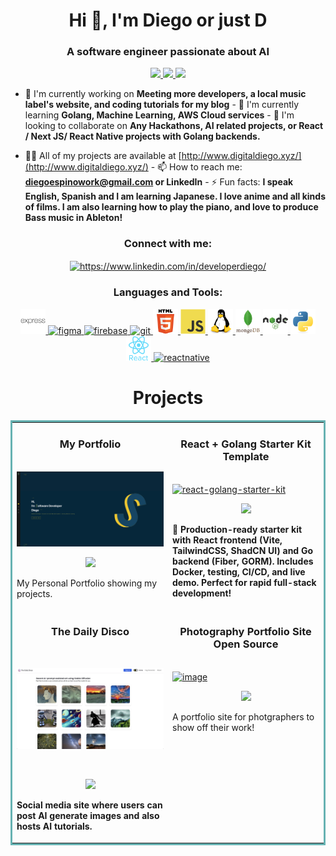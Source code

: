 <!-- img src="" width="100%"> -->
<h1 align="center">Hi 👋, I'm Diego or just D</h1>
<h3 align="center">A software engineer passionate about AI</h3>

<!--
<p align="left"> <img src="https://komarev.com/ghpvc/?username=dailydisco&label=Profile%20views&color=0e75b6&style=flat" alt="dailydisco" /> </p>
-->
<p align="center">
  <a href="https://www.digitaldiego.xyz/" target="_blank">
    <img
      src="https://img.shields.io/badge/website-000000?style=for-the-badge&logo=About.me&logoColor=white"
    />
  </a>
  <a href="https://www.linkedin.com/in/developerdiego/" target="_blank">
    <img
      src="https://img.shields.io/badge/LinkedIn-0077B5?style=for-the-badge&logo=linkedin&logoColor=white"
    />
  </a>
  <!-- 
  <a href="https://twitter.com/digitaIDiego" target="_blank">
    <img src="https://img.shields.io/badge/Twitter-1DA1F2?style=for-the-badge&logo=twitter&logoColor=white"/>
  </a>
  -->
  <a href="https://tinyurl.com/yc2f2d7b" target="_blank">
    <img
      src="https://img.shields.io/badge/RESUME-000000?style=for-the-badge&logo=About.me&logoColor=white"
    />
  </a>
</p>

- 🔭 I'm currently working on **Meeting more developers, a local music label's
website, and coding tutorials for my blog** - 🌱 I'm currently learning
**Golang, Machine Learning, AWS Cloud services** - 👯 I'm looking to collaborate
on **Any Hackathons, AI related projects, or React / Next JS/ React Native
projects with Golang backends.**

<!-- - 🤝 I'm looking for help with **Connecting NEXT Auth with Firebase Adapter** -->

- 👨‍💻 All of my projects are available at
[http://www.digitaldiego.xyz/](http://www.digitaldiego.xyz/) - 📫 How to reach
me: **diegoespinowork@gmail.com or LinkedIn** - ⚡ Fun facts: **I speak English,
Spanish and I am learning Japanese. I love anime and all kinds of films. I am
also learning how to play the piano, and love to produce Bass music in
Ableton!**

<h3 align="center">Connect with me:</h3>
<p align="center">
  <!-- <a href="https://twitter.com/digitaIDiego" target="blank"><img align="center" src="https://raw.githubusercontent.com/rahuldkjain/github-profile-readme-generator/master/src/images/icons/Social/twitter.svg" alt="digitalDiego" height="30" width="40" /></a> -->
  <a
    href="https://linkedin.com/in/https://www.linkedin.com/in/developerdiego/"
    target="blank"
  >
    <img
      align="center"
      src="https://raw.githubusercontent.com/rahuldkjain/github-profile-readme-generator/master/src/images/icons/Social/linked-in-alt.svg"
      alt="https://www.linkedin.com/in/developerdiego/"
      height="30"
      width="40"
    />
  </a>
</p>

<h3 align="center">Languages and Tools:</h3>
<p align="center">
  <a href="https://expressjs.com" target="_blank" rel="noreferrer">
    <img
      src="https://raw.githubusercontent.com/devicons/devicon/master/icons/express/express-original-wordmark.svg"
      alt="express"
      width="40"
      height="40"
    />
  </a>
  <a href="https://www.figma.com/" target="_blank" rel="noreferrer">
    <img
      src="https://www.vectorlogo.zone/logos/figma/figma-icon.svg"
      alt="figma"
      width="40"
      height="40"
    />
  </a>
  <a href="https://firebase.google.com/" target="_blank" rel="noreferrer">
    <img
      src="https://www.vectorlogo.zone/logos/firebase/firebase-icon.svg"
      alt="firebase"
      width="40"
      height="40"
    />
  </a>
  <a href="https://git-scm.com/" target="_blank" rel="noreferrer">
    <img
      src="https://www.vectorlogo.zone/logos/git-scm/git-scm-icon.svg"
      alt="git"
      width="40"
      height="40"
    />
  </a>
  <a href="https://www.w3.org/html/" target="_blank" rel="noreferrer">
    <img
      src="https://raw.githubusercontent.com/devicons/devicon/master/icons/html5/html5-original-wordmark.svg"
      alt="html5"
      width="40"
      height="40"
    />
  </a>
  <a
    href="https://developer.mozilla.org/en-US/docs/Web/JavaScript"
    target="_blank"
    rel="noreferrer"
  >
    <img
      src="https://raw.githubusercontent.com/devicons/devicon/master/icons/javascript/javascript-original.svg"
      alt="javascript"
      width="40"
      height="40"
    />
  </a>
  <a href="https://www.linux.org/" target="_blank" rel="noreferrer">
    <img
      src="https://raw.githubusercontent.com/devicons/devicon/master/icons/linux/linux-original.svg"
      alt="linux"
      width="40"
      height="40"
    />
  </a>
  <a href="https://www.mongodb.com/" target="_blank" rel="noreferrer">
    <img
      src="https://raw.githubusercontent.com/devicons/devicon/master/icons/mongodb/mongodb-original-wordmark.svg"
      alt="mongodb"
      width="40"
      height="40"
    />
  </a>
  <a href="https://nodejs.org" target="_blank" rel="noreferrer">
    <img
      src="https://raw.githubusercontent.com/devicons/devicon/master/icons/nodejs/nodejs-original-wordmark.svg"
      alt="nodejs"
      width="40"
      height="40"
    />
  </a>
  <a href="https://www.python.org" target="_blank" rel="noreferrer">
    <img
      src="https://raw.githubusercontent.com/devicons/devicon/master/icons/python/python-original.svg"
      alt="python"
      width="40"
      height="40"
    />
  </a>
  <a href="https://reactjs.org/" target="_blank" rel="noreferrer">
    <img
      src="https://raw.githubusercontent.com/devicons/devicon/master/icons/react/react-original-wordmark.svg"
      alt="react"
      width="40"
      height="40"
    />
  </a>
  <a href="https://reactnative.dev/" target="_blank" rel="noreferrer">
    <img
      src="https://reactnative.dev/img/header_logo.svg"
      alt="reactnative"
      width="40"
      height="40"
    />
  </a>
</p>

<!-- <p align="center"><img align="center" src="https://github-readme-stats.vercel.app/api/top-langs?username=dailydisco&show_icons=true&locale=en&layout=compact" alt="dailydisco" /></p> -->

<!--
<p align="center">&nbsp;<img align="center" src="https://github-readme-stats.vercel.app/api?username=dailydisco&show_icons=true&locale=en" alt="dailydisco" /></p>
-->

<!-- <p align="center"><img align="center" src="https://github-readme-streak-stats.herokuapp.com/?user=dailydisco&" alt="dailydisco" /></p> -->

<h1 align="center">Projects</h1>

<table bordercolor="#66b2b2">
  <tr>
    <td width="50%" valign="top">
      <h3 align="center">My Portfolio</h3>
      <br />
      <a target="_blank" href="https://www.digitaldiego.xyz">
        <img
          src="images/portfolio.png"
          width="100%"
          alt="Portfolio Home Page"
        />
      </a>
      <br />
      <p align="center">
        <a href="https://github.com/DailyDisco/react-portfolio-website">
          <img
            src="https://img.shields.io/static/v1?label=|&message=REPO&color=23555f&style=plastic&logo=github&logo-color=white"
          />
        </a>
      </p>
      <p>My Personal Portfolio showing my projects.</p>
    </td>
    <td width="50%" valign="top">
      <h3 align="center">React + Golang Starter Kit Template</h3>
      <br />
      <a target="_blank" href="https://react-golang-starter-kit.vercel.app/">
        <img
          width="100%"
          alt="react-golang-starter-kit"
          src="https://github.com/user-attachments/assets/e239751b-9c68-46aa-b90c-0dbbd90c2d81"
        />
      </a>
      <br />
      <p align="center">
        <a
          href="https://github.com/DailyDisco/react-golang-starter-kit"
          target="_blank"
        >
          <img
            src="https://img.shields.io/static/v1?label=|&message=REPO&color=23555f&style=plastic&logo=github&logo-color=white"
          />
        </a>
      </p>
      <p>
        <strong
          >🚀 Production-ready starter kit with React frontend (Vite,
          TailwindCSS, ShadCN UI) and Go backend (Fiber, GORM). Includes Docker,
          testing, CI/CD, and live demo. Perfect for rapid full-stack
          development!</strong
        >
      </p>
    </td>
  </tr>

  <tr>
    <td width="50%" valign="top">
      <h3 align="center">The Daily Disco</h3>
      <br />
      <p align="center">
        <a target="_blank" href="https://thedailydisco.vercel.app">
          <img
            src="images/socialCover1.jpg"
            width="100%"
            alt="Social Media Homepage"
          />
        </a>
      </p>
      <br />
      <p align="center">
        <a href="https://github.com/DailyDisco/DailyDisco">
          <img
            src="https://img.shields.io/static/v1?label=|&message=REPO&color=23555f&style=plastic&logo=github&logo-color=white"
          />
        </a>
      </p>
      <p>
        <strong
          >Social media site where users can post AI generate images and also
          hosts AI tutorials.</strong
        >
      </p>
    </td>
    <td width="50%" valign="top">
      <h3 align="center">Photography Portfolio Site Open Source</h3>
      <br />
      <a target="_blank" href="https://photography-videography-portfolio-site-production.up.railway.app/">
        <img width="1440" height="796" alt="image" src="https://github.com/user-attachments/assets/370244b9-ed3a-4f10-b43e-138c8b004e15" />
      </a>
      <br />
      <p align="center">
        <a href="https://github.com/DailyDisco/photography-videography-portfolio-site">
          <img
            src="https://img.shields.io/static/v1?label=|&message=REPO&color=23555f&style=plastic&logo=github&logo-color=white"
          />
        </a>
      </p>
      <p>A portfolio site for photgraphers to show off their work!</p>
    </td>
  </tr>
</table>

<!--
<p align="center">
  <a href="https://www.digitaldiego.xyz/" target="_blank">
    <img src="https://img.shields.io/badge/website-000000?style=for-the-badge&logo=About.me&logoColor=white"/>
  </a>
  <a href="https://www.linkedin.com/in/developerdiego/" target="_blank">
    <img src="https://img.shields.io/badge/LinkedIn-0077B5?style=for-the-badge&logo=linkedin&logoColor=white"/>
  </a>
  <a href="https://twitter.com/digitaIDiego" target="_blank">
    <img src="https://img.shields.io/badge/Twitter-1DA1F2?style=for-the-badge&logo=twitter&logoColor=white"/>
  </a>
  <a href="https://tinyurl.com/yc2f2d7b" target="_blank">
    <img src="https://img.shields.io/badge/RESUME-000000?style=for-the-badge&logo=About.me&logoColor=white"/>
  </a>
</p>

<!--
<p align="center">
  <a href="https://www.digitaldiego.xyz/" target="_blank">
    <img src="https://img.shields.io/badge/website-000000?style=for-the-badge&logo=About.me&logoColor=white"/>
  </a>
  <a href="https://www.linkedin.com/in/developerdiego/" target="_blank">
    <img src="https://img.shields.io/badge/LinkedIn-0077B5?style=for-the-badge&logo=linkedin&logoColor=white"/>
  </a>
  <a href="https://twitter.com/digitaIDiego" target="_blank">
    <img src="https://img.shields.io/badge/Twitter-1DA1F2?style=for-the-badge&logo=twitter&logoColor=white"/>
  </a>
  <a href="https://tinyurl.com/yc2f2d7b" target="_blank">
    <img src="https://img.shields.io/badge/RESUME-000000?style=for-the-badge&logo=About.me&logoColor=white"/>
  </a>
</p>
-->
